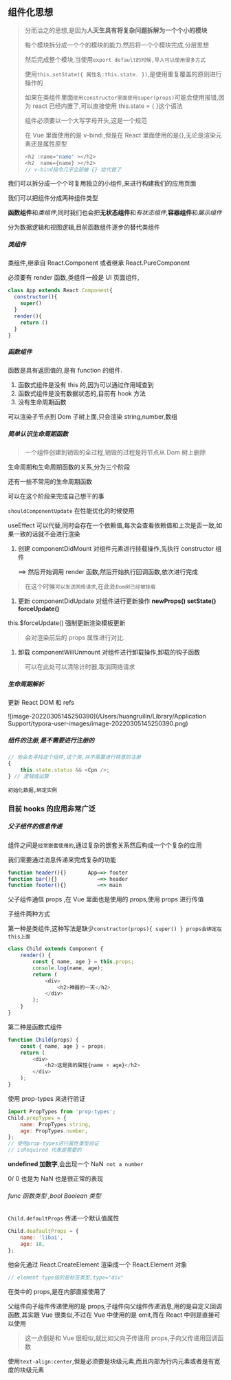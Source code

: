 ## 组件化思想

> 分而治之的思想,是因为**人天生具有将复杂问题拆解为一个个小的模块**
>
> 每个模块拆分成一个个的模块的能力,然后将一个个模块完成,分层思想
>
> 然后完成整个模块,当使用`export default的时候,导入可以使用很多方式`
>
> 使用`this.setState({ 属性名:this.state. })`,是使用重复覆盖的原则进行操作的
>
> 如果在类组件里面`使用constructor里面使用super(props)`可能会使用报错,因为 react 已经内置了,可以直接使用 this.state = { }这个语法
>
> 组件必须要以一个大写字母开头,这是一个规范
>
> 在 Vue 里面使用的是 v-bind:,但是在 React 里面使用的是{},无论是渲染元素还是属性原型
>
> ```js
> <h2 :name="name" ></h2>
> <h2  name={name} ></h2>
> // v-bind指令几乎全部被 {} 给代替了
> ```

我们可以拆分成一个个可复用独立的小组件,来进行构建我们的应用页面

我们可以把组件分成两种组件类型

**函数组件**和*类组件*,同时我们也会把**无状态组件**和*有状态组件*,**容器组件**和*展示组件*

分为数据逻辑和视图逻辑,目前函数组件逐步的替代类组件

##### 类组件

类组件,继承自 React.Component 或者继承 React.PureComponent

必须要有 render 函数,类组件一般是 UI 页面组件,

```js
class App extends React.Component{
  constructor(){
    super()
  }
  render(){
    return ()
  }
}
```

##### 函数组件

函数是具有返回值的,是有 function 的组件.

1. 函数式组件是没有 this 的,因为可以通过作用域查到
2. 函数式组件是没有数据状态的,目前有 hook 方法
3. 没有生命周期函数

可以渲染子节点到 Dom 子树上面,只会渲染 string,number,数组

##### 简单认识生命周期函数

> 一个组件创建到销毁的全过程,销毁的过程是将节点从 Dom 树上删除

生命周期和生命周期函数的关系,分为三个阶段

还有一些不常用的生命周期函数

可以在这个阶段来完成自己想干的事

`shouldComponentUpdate` 在性能优化的时候使用

useEffect 可以代替,同时会存在一个依赖值,每次会查看依赖值和上次是否一致,如果一致的话就不会进行渲染

1. 创建 componentDidMount 对组件元素进行挂载操作,先执行 constructor 组件

   ==> 然后开始调用 render 函数,然后开始执行回调函数,依次进行完成

> 在这个时候`可以发送网络请求`,在此处`Dom树已经被挂载`

1. 更新 componentDidUpdate 对组件进行更新操作 **newProps() setState() forceUpdate()**

this.$forceUpdate() 强制更新渲染模板更新

> 会对渲染前后的 props 属性进行对比.

1. 卸载 componentWillUnmount 对组件进行卸载操作,卸载的钩子函数

> 可以在此处可以清除计时器,取消网络请求

##### 生命周期解析

更新 React DOM 和 refs

![image-20220305145250390](/Users/huangruilin/Library/Application Support/typora-user-images/image-20220305145250390.png)

##### 组件的注册,是不需要进行注册的

```js
// 他会去寻找这个组件,这个类,并不需要进行特意的注册
{
	this.state.status && <Cpn />;
} // 逻辑或运算
```

`初始化数据,绑定实例`

### 目前 hooks 的应用非常广泛

##### 父子组件的信息传递

组件之间是`经常嵌套使用的`,通过复杂的嵌套关系然后构成一个个复杂的应用

我们需要通过消息传递来完成复杂的功能

```js
function header(){}       App==> footer
function bar(){}             ==> header
function footer(){}          ==> main
```

父子组件通信 props ,在 Vue 里面也是使用的 props,使用 props 进行传值

子组件两种方式

第一种是类组件,这种写法是缺少`constructor(props){ super() } props会绑定在this上面`

```js
class Child extends Component {
	render() {
		const { name, age } = this.props;
		console.log(name, age);
		return (
			<div>
				<h2>神器的一天</h2>
			</div>
		);
	}
}
```

第二种是函数式组件

```js
function Child(props) {
	const { name, age } = props;
	return (
		<div>
			<h2>这是我的属性{name + age}</h2>
		</div>
	);
}
```

使用 prop-types 来进行验证

```js
import PropTypes from 'prop-types';
Child.propTypes = {
	name: PropTypes.string,
	age: PropTypes.number,
};
// 使用prop-types进行属性类型验证
// isRequired 代表是需要的
```

**undefined 加数字**,会出现一个 NaN` not a number`

0/ 0 也是为 NaN 也是很正常的表现

###### func 函数类型 ,bool Boolean 类型

`Child.defaultProps` 传递一个默认值属性

```js
Child.deafaultProps = {
	name: 'libai',
	age: 18,
};
```

他会先通过 React.CreateElement 渲染成一个 React.Element 对象

```js
// element type指的是标签类型,type="div"
```

在类中的 props,是在内部直接使用了

父组件向子组件传递使用的是 props,子组件向父组件传递消息,用的是自定义回调函数,其实跟 Vue 很类似,不过在 Vue 中使用的是 emit,而在 React 中则是直接可以使用

> 这一点倒是和 Vue 很相似,就比如父向子传递用 props,子向父传递用回调函数

使用`text-align:center`,但是必须要是块级元素,而且内部为行内元素或者是有宽度的块级元素
